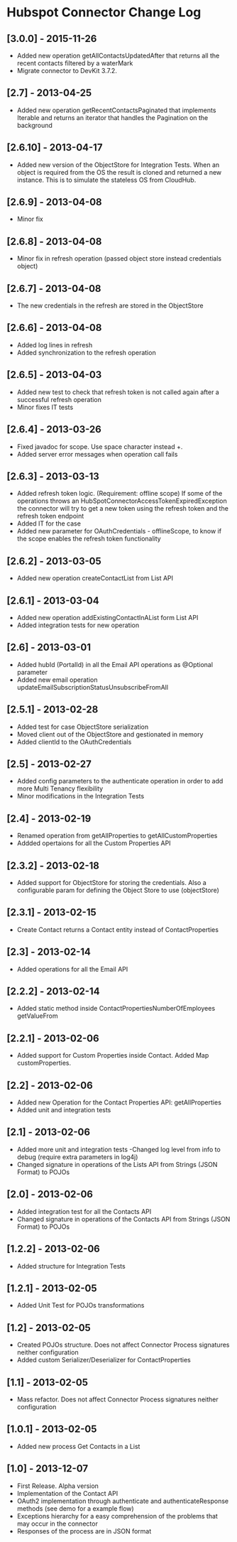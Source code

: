 Hubspot Connector Change Log
============================

## [3.0.0] - 2015-11-26
- Added new operation getAllContactsUpdatedAfter that returns all the recent contacts filtered by a waterMark
- Migrate connector to DevKit 3.7.2.

## [2.7] - 2013-04-25
- Added new operation getRecentContactsPaginated that implements Iterable and returns an iterator that handles the Pagination on the background

## [2.6.10] - 2013-04-17
- Added new version of the ObjectStore for Integration Tests. When an object is required from the OS the result is cloned and returned a new instance. This is to simulate the stateless OS from CloudHub.

## [2.6.9] - 2013-04-08
- Minor fix

## [2.6.8] - 2013-04-08
- Minor fix in refresh operation (passed object store instead credentials object)

## [2.6.7] - 2013-04-08
-  The new credentials in the refresh are stored in the ObjectStore

## [2.6.6] - 2013-04-08
-  Added log lines in refresh
- Added synchronization to the refresh operation

## [2.6.5] - 2013-04-03
-  Added new test to check that refresh token is not called again after a successful refresh operation	
- Minor fixes IT tests

## [2.6.4] - 2013-03-26
-  Fixed javadoc for scope. Use space character instead +.
- Added server error messages when operation call fails

## [2.6.3] - 2013-03-13
-  Added refresh token logic. (Requirement: offline scope) If some of the operations throws an HubSpotConnectorAccessTokenExpiredException the connector will try to get a new token using the refresh token and the refresh token endpoint 
- Added IT for the case
- Added new parameter for OAuthCredentials - offlineScope, to know if the scope enables the refresh token functionality

## [2.6.2] - 2013-03-05
- Added new operation createContactList from List API
	
## [2.6.1] - 2013-03-04
- Added new operation addExistingContactInAList form List API
- Added integration tests for new operation

## [2.6] - 2013-03-01
- Added hubId (PortalId) in all the Email API operations as @Optional parameter
- Added new email operation updateEmailSubscriptionStatusUnsubscribeFromAll

## [2.5.1] - 2013-02-28
- Added test for case ObjectStore serialization
- Moved client out of the ObjectStore and gestionated in memory
- Added clientId to the OAuthCredentials

## [2.5] - 2013-02-27
- Added config parameters to the authenticate operation in order to add more Multi Tenancy flexibility
- Minor modifications in the Integration Tests

## [2.4] - 2013-02-19
- Renamed operation from getAllProperties to getAllCustomProperties
- Addded opertaions for all the Custom Properties API

## [2.3.2] - 2013-02-18
- Added support for ObjectStore for storing the credentials. Also a configurable param for defining the Object Store to use (objectStore)

## [2.3.1] - 2013-02-15
- Create Contact returns a Contact entity instead of ContactProperties

## [2.3] - 2013-02-14
- Added operations for all the Email API

## [2.2.2] - 2013-02-14
- Added static method inside ContactPropertiesNumberOfEmployees getValueFrom

## [2.2.1] - 2013-02-06
- Added support for Custom Properties inside Contact. Added Map customProperties.

## [2.2] - 2013-02-06
- Added new Operation for the Contact Properties API: getAllProperties
- Added unit and integration tests

## [2.1] - 2013-02-06
- Added more unit and integration tests
-Changed log level from info to debug (require extra parameters in log4j)
- Changed signature in operations of the Lists API from Strings (JSON Format) to POJOs

## [2.0] - 2013-02-06
- Added integration test for all the Contacts API
- Changed signature in operations of the Contacts API from Strings (JSON Format) to POJOs

## [1.2.2] - 2013-02-06
- Added structure for Integration Tests

## [1.2.1] - 2013-02-05
- Added Unit Test for POJOs transformations

## [1.2] - 2013-02-05
- Created POJOs structure. Does not affect Connector Process signatures neither configuration
- Added custom Serializer/Deserializer for ContactProperties

## [1.1] - 2013-02-05
- Mass refactor. Does not affect Connector Process signatures neither configuration

## [1.0.1] - 2013-02-05
- Added new process Get Contacts in a List
	
## [1.0] - 2013-12-07
- First Release. Alpha version
- Implementation of the Contact API
- OAuth2 implementation through authenticate and authenticateResponse methods (see demo for a example flow)
- Exceptions hierarchy for a easy comprehension of the problems that may occur in the connector
- Responses of the process are in JSON format

